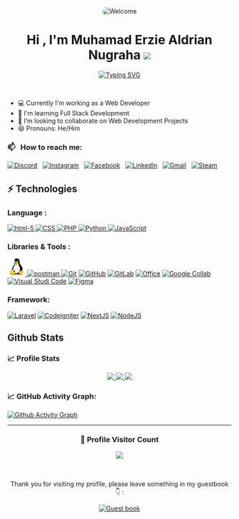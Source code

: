 <div align="center">
<img src="https://github.com/erziealdrian02/erziealdrian02/blob/main/CropView.jpg" style="border-radius: 10px;" alt="Welcome">
</div>

<h1 align="center">Hi , I'm Muhamad Erzie Aldrian Nugraha <img src="https://media.giphy.com/media/hvRJCLFzcasrR4ia7z/giphy.gif" width="35"></h1>
<p align="center">
 <a href="https://git.io/typing-svg"><img src="https://readme-typing-svg.demolab.com?font=Poppins&weight=600&size=25&duration=3000&pause=1000&color=F7F7F7&center=true&vCenter=true&width=435&lines=Full+Stack+Developer;Front-en+Developer;Back-end+Developer;UI%2FUX+Designer" alt="Typing SVG" /></a>
</p>
<br />

- 💻 Currently I'm working as a Web Developer
- 🌱 I'm learning Full Stack Development
- 👯 I’m looking to collaborate on Web Development Projects
- 😄 Pronouns: He/Him

### 📫 &nbsp; How to reach me:

<a href="https://discord.com/users/521972197825445888" target="_blank">![Discord](https://img.shields.io/badge/Discord-%235865F2.svg?&logo=discord&logoColor=white)</a> &nbsp;
<a href="https://www.instagram.com/ez_ian02/" target="_blank">![Instagram](https://img.shields.io/badge/Instagram-%23E4405F.svg?logo=Instagram&logoColor=white)</a> &nbsp;
<a href="https://web.facebook.com/erzie.aldrian/" target="_blank">![Facebook](https://img.shields.io/badge/Facebook-%231877F2.svg?logo=Facebook&logoColor=white)</a> &nbsp;
<a href="https://www.linkedin.com/in/muhamad-erzie-aldrian-nugraha/" target="_blank">![LinkedIn](https://custom-icon-badges.demolab.com/badge/LinkedIn-0A66C2?logo=linkedin-white&logoColor=fff)</a> &nbsp;
<a href="mailto:erzie.aldrian02@gmail.com" target="_blank">![Gmail](https://img.shields.io/badge/Gmail-D14836?logo=gmail&logoColor=white)</a> &nbsp;
<a href="https://steamcommunity.com/id/N3nPl4yZz/" target="_blank">![Steam](https://img.shields.io/badge/Steam-%23000000.svg?logo=steam&logoColor=white)</a> &nbsp;

## ⚡ Technologies

### Language :
<p align="left">
 <a href="https://en.wikipedia.org/wiki/HTML" target="_blank" rel="noreferrer"><img src="https://github.com/erziealdrian02/erziealdrian02/blob/main/iconImage/html-5.png" alt="html-5" width="40" height="40"/> </a>
 <a href="https://en.wikipedia.org/wiki/CSS" target="_blank" rel="noreferrer"><img src="https://github.com/erziealdrian02/erziealdrian02/blob/main/iconImage/css-3.png" alt="CSS" width="40" height="40"/> </a>
 <a href="https://en.wikipedia.org/wiki/CSS" target="_blank" rel="noreferrer"><img src="https://github.com/erziealdrian02/erziealdrian02/blob/main/iconImage/php.png" alt="PHP" width="40" height="40"/> </a>
 <a href="https://www.python.org/" target="_blank" rel="noreferrer"><img src="https://github.com/erziealdrian02/erziealdrian02/blob/main/iconImage/python.png" alt="Python" width="40" height="40"/> </a>
 <a href="https://www.w3schools.com/js/" target="_blank" rel="noreferrer"><img src="https://github.com/erziealdrian02/erziealdrian02/blob/main/iconImage/js.png" alt="JavaScript" width="40" height="40"/> </a>
</p>

### Libraries & Tools :

<p align="left">
  <a href="https://www.linux.org/" target="_blank" rel="noreferrer"> <img src="https://raw.githubusercontent.com/devicons/devicon/master/icons/linux/linux-original.svg" alt="linux" width="40" height="40"/> </a>
  <a href="https://postman.com" target="_blank" rel="noreferrer"> <img src="https://www.vectorlogo.zone/logos/getpostman/getpostman-icon.svg" alt="postman" width="40" height="40"/> </a> 
  <a href="https://git-scm.com" target="_blank" rel="noreferrer"><img height="40" src="https://user-images.githubusercontent.com/25181517/192108372-f71d70ac-7ae6-4c0d-8395-51d8870c2ef0.png" alt="Git" title="Git" /></a>
  <a href="https://github.com" target="_blank" rel="noreferrer"><img height="40" src="https://user-images.githubusercontent.com/25181517/192108374-8da61ba1-99ec-41d7-80b8-fb2f7c0a4948.png" alt="GitHub" title="GitHub" /></a>
  <a href="https://about.gitlab.com" target="_blank" rel="noreferrer"><img height="40" src="https://user-images.githubusercontent.com/25181517/192108376-c675d39b-90f6-4073-bde6-5a9291644657.png" alt="GitLab" title="GitLab" /></a>
 <a href="https://about.gitlab.com" target="_blank" rel="noreferrer"><img height="40" src="https://github.com/erziealdrian02/erziealdrian02/blob/main/iconImage/office.png" alt="Office" title="Office" /></a>
 <a href="https://colab.google/" target="_blank" rel="noreferrer"><img height="40" src="https://github.com/erziealdrian02/erziealdrian02/blob/main/iconImage/googlecollab.png" alt="Google Collab" title="Google Collab" /></a>
 <a href="https://code.visualstudio.com/" target="_blank" rel="noreferrer"><img height="40" src="https://github.com/erziealdrian02/erziealdrian02/blob/main/iconImage/vscode.png" alt="Visual Studi Code" title="Visual Studi Code" /></a>
 <a href="https://www.figma.com/" target="_blank" rel="noreferrer"><img height="40" src="https://github.com/erziealdrian02/erziealdrian02/blob/main/iconImage/figma.png" alt="Figma" title="Figma" /></a>
</p>
  
### Framework:

<p align="left">
  <a href="https://laravel.com/" target="_blank" rel="noreferrer"><img height="40" width="40" src="https://github.com/erziealdrian02/erziealdrian02/blob/main/iconImage/laravel.png" alt="Laravel" title="Laravel" /></a>
  <a href="https://www.codeigniter.com/" target="_blank" rel="noreferrer"><img height="40" width="40" src="https://github.com/erziealdrian02/erziealdrian02/blob/main/iconImage/ci.png" alt="Codeigniter" title="Codeigniter" /></a>
  <a href="https://nextjs.org/" target="_blank" rel="noreferrer"><img height="40" width="40" src="https://github.com/erziealdrian02/erziealdrian02/blob/main/iconImage/next.png" alt="NextJS" title="NextJS" /></a>
  <a href="https://nodejs.org/en" target="_blank" rel="noreferrer"><img height="50" width="50" src="https://github.com/erziealdrian02/erziealdrian02/blob/main/iconImage/nodejs.png" alt="NodeJS" title="NodeJS"/></a>
</p>

## Github Stats

### 📈 Profile Stats
<p align="center">
  <a href="https://github.com/erziealdrian02">
    <img width="30%" src="https://github-readme-stats-eight-theta.vercel.app/api?username=erziealdrian02&show_icons=true&theme=tokyonight&include_all_commits=true&count_private=true"/>
    <img width="30%" src="https://github-readme-stats-eight-theta.vercel.app/api/top-langs/?username=erziealdrian02&layout=compact&langs_count=8&theme=tokyonight"/>
    <img width="30%" src="https://github-readme-streak-stats.herokuapp.com/?user=erziealdrian02&theme=tokyonight" />
  </a>
</p>

### 📈 GitHub Activity Graph:
 [![Github Activity Graph](https://github-readme-activity-graph.vercel.app/graph?username=erziealdrian02&theme=tokyonight&include_all_commits=true&count_private=true)](https://github.com/erziealdrian02)

<hr/>

<div align=center>
  <h3><b>📍 Profile Visitor Count</b></h3>
</div>

<!-- Form Streaaaaaaaaaaaaaaak mwehehehehehhehehehh 4 January -->  
<!-- Form Streaaaaaaaaaaaaaaak mwehehehehehhehehehh 4 January -->  
<!-- Form Streaaaaaaaaaaaaaaak mwehehehehehhehehehh 4 January -->  
<!-- Form Streaaaaaaaaaaaaaaak mwehehehehehhehehehh 4 January -->  
<!-- Form Streaaaaaaaaaaaaaaak mwehehehehehhehehehh 4 January -->  
<!-- Form Streaaaaaaaaaaaaaaak mwehehehehehhehehehh 4 January -->  
<!-- Form Streaaaaaaaaaaaaaaak mwehehehehehhehehehh 24 January -->  
<!-- Form Streaaaaaaaaaaaaaaak mwehehehehehhehehehh 24 January -->
<!-- Form Streaaaaaaaaaaaaaaak mwehehehehehhehehehh 24 January -->  

 
<!-- retro visitor counter -->  
<p align="center" >   
  <img src="https://profile-counter.glitch.me/erziealdrian02/count.svg" />  
</p>

<br/>

<div align="center">
<p>Thank you for visiting my profile, please leave something in my guestbook 👇 :</p>
 <a href="https://github.com/erziealdrian02/erziealdrian02/issues/1"><img src="https://github.com/erziealdrian02/erziealdrian02/blob/main/iconImage/GUEST_BOOK_GIF.gif" alt="Guest book"></a>
</div>
